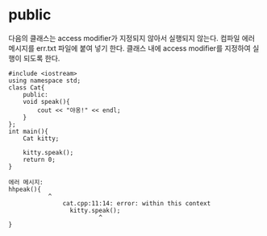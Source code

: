 
# public

다음의 클래스는 access modifier가 지정되지 않아서 실행되지 않는다. 컴파일 에러 메시지를 err.txt 파일에 붙여 넣기 한다.
클래스 내에 access modifier를 지정하여 실행이 되도록 한다.

```
#include <iostream>
using namespace std;
class Cat{
	public:
	void speak(){
		cout << "야옹!" << endl;
	}	
};
int main(){
	Cat kitty;
	
	kitty.speak();
	return 0;
}

```

```
에러 메시지:
hhpeak(){
	       ^
			   cat.cpp:11:14: error: within this context
			     kitty.speak();
		                 ^
}

```